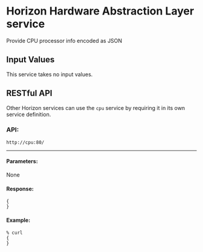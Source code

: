 # Horizon Hardware Abstraction Layer service

Provide CPU processor info encoded as JSON

## Input Values

This service takes no input values.

## RESTful API

Other Horizon services can use the `cpu` service by requiring it in its own service definition.

### **API:** 

```
http://cpu:80/
```
---

#### Parameters:

None

#### Response:

```
{
}
```

#### Example:

```
% curl
{
}
```
